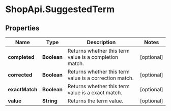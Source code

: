 # ShopApi.SuggestedTerm

## Properties
Name | Type | Description | Notes
------------ | ------------- | ------------- | -------------
**completed** | **Boolean** | Returns whether this term value is a completion match. | [optional] 
**corrected** | **Boolean** | Returns whether this term value is a correction match. | [optional] 
**exactMatch** | **Boolean** | Returns whether this term value is a exact match. | [optional] 
**value** | **String** | Returns the term value. | [optional] 


